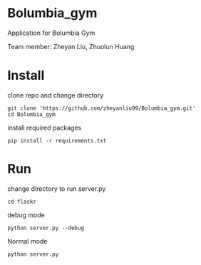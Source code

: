 # Bolumbia_gym
Application for Bolumbia Gym

Team member: Zheyan Liu, Zhuolun Huang


# Install

clone repo and change directory
```
git clone 'https://github.com/zheyanliu99/Bolumbia_gym.git'
cd Bolumbia_gym
```

install required packages
```
pip install -r requirements.txt
```

# Run

change directory to run server.py

```
cd flaskr
```

debug mode
```
python server.py --debug
```
Normal mode
```
python server.py
```
